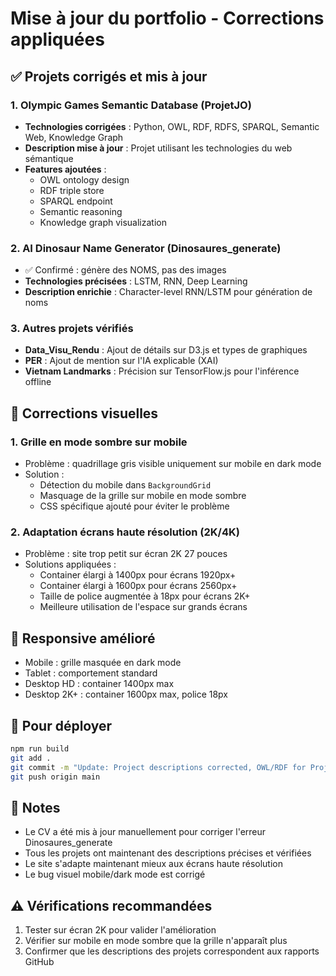 # Mise à jour du portfolio - Corrections appliquées

## ✅ Projets corrigés et mis à jour

### 1. **Olympic Games Semantic Database** (ProjetJO)
- **Technologies corrigées** : Python, OWL, RDF, RDFS, SPARQL, Semantic Web, Knowledge Graph
- **Description mise à jour** : Projet utilisant les technologies du web sémantique
- **Features ajoutées** :
  - OWL ontology design
  - RDF triple store
  - SPARQL endpoint
  - Semantic reasoning
  - Knowledge graph visualization

### 2. **AI Dinosaur Name Generator** (Dinosaures_generate)
- ✅ Confirmé : génère des NOMS, pas des images
- **Technologies précisées** : LSTM, RNN, Deep Learning
- **Description enrichie** : Character-level RNN/LSTM pour génération de noms

### 3. **Autres projets vérifiés**
- **Data_Visu_Rendu** : Ajout de détails sur D3.js et types de graphiques
- **PER** : Ajout de mention sur l'IA explicable (XAI)
- **Vietnam Landmarks** : Précision sur TensorFlow.js pour l'inférence offline

## 🎨 Corrections visuelles

### 1. **Grille en mode sombre sur mobile**
- Problème : quadrillage gris visible uniquement sur mobile en dark mode
- Solution : 
  - Détection du mobile dans `BackgroundGrid`
  - Masquage de la grille sur mobile en mode sombre
  - CSS spécifique ajouté pour éviter le problème

### 2. **Adaptation écrans haute résolution (2K/4K)**
- Problème : site trop petit sur écran 2K 27 pouces
- Solutions appliquées :
  - Container élargi à 1400px pour écrans 1920px+
  - Container élargi à 1600px pour écrans 2560px+
  - Taille de police augmentée à 18px pour écrans 2K+
  - Meilleure utilisation de l'espace sur grands écrans

## 📱 Responsive amélioré

- Mobile : grille masquée en dark mode
- Tablet : comportement standard
- Desktop HD : container 1400px max
- Desktop 2K+ : container 1600px max, police 18px

## 🚀 Pour déployer

```bash
npm run build
git add .
git commit -m "Update: Project descriptions corrected, OWL/RDF for ProjetJO, responsive improvements"
git push origin main
```

## 📝 Notes

- Le CV a été mis à jour manuellement pour corriger l'erreur Dinosaures_generate
- Tous les projets ont maintenant des descriptions précises et vérifiées
- Le site s'adapte maintenant mieux aux écrans haute résolution
- Le bug visuel mobile/dark mode est corrigé

## ⚠️ Vérifications recommandées

1. Tester sur écran 2K pour valider l'amélioration
2. Vérifier sur mobile en mode sombre que la grille n'apparaît plus
3. Confirmer que les descriptions des projets correspondent aux rapports GitHub
